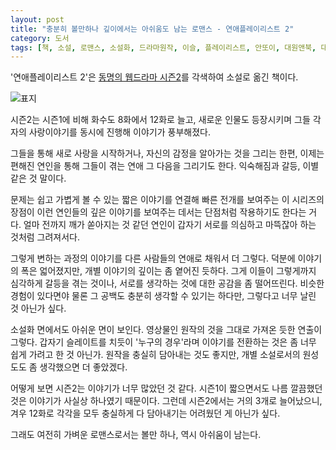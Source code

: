 ```yaml
---
layout: post
title: "충분히 볼만하나 깊이에서는 아쉬움도 남는 로맨스 - 연애플레이리스트 2"
category: 도서
tags: [책, 소설, 로맨스, 소설화, 드라마원작, 이슬, 플레이리스트, 안또이, 대원앤북, 대원씨아이, 서평]
---
```


'연애플레이리스트 2'은
[동명의 웹드라마 시즌2](https://www.youtube.com/watch?v=8DA9Q_5ECwM&list=PL920OTfqSyzfsIyv35e5c9mdONrr4pFrl)를 각색하여 소설로 옮긴 책이다.

![표지](https://lh3.googleusercontent.com/BhmrT1TvyzFh1KD4U6kWR1bOWiJkaLzNIj-yGNUQR5t0PMtlewgulC2Hf0xozpTxoOYoW3xZPWzs3g=s480)

시즌2는 시즌1에 비해 화수도 8화에서 12화로 늘고,
새로운 인물도 등장시키며 그들 각자의 사랑이야기를 동시에 진행해
이야기가 풍부해졌다.

그들을 통해 새로 사랑을 시작하거나,
자신의 감정을 알아가는 것을 그리는 한편,
이제는 편해진 연인을 통해 그들이 겪는 연애 그 다음을 그리기도 한다.
익숙해짐과 갈등, 이별같은 것 말이다.

문제는 쉽고 가볍게 볼 수 있는 짧은 이야기를 연결해 빠른 전개를 보여주는 이 시리즈의 장점이
이런 연인들의 깊은 이야기를 보여주는 데서는 단점처럼 작용하기도 한다는 거다.
얼마 전까지 깨가 쏟아지는 것 같던 연인이
갑자기 서로를 의심하고 마뜩잖아 하는 것처럼 그려져서다.

그렇게 변하는 과정의 이야기를 다른 사람들의 연애로 채워서 더 그렇다.
덕분에 이야기의 폭은 얿어졌지만,
개별 이야기의 깊이는 좀 옅어진 듯하다.
그게 이들이 그렇게까지 심각하게 갈등을 겪는 것이나,
서로를 생각하는 것에 대한 공감을 좀 떨어뜨린다.
비슷한 경험이 있다면야 물론 그 공백도 충분히 생각할 수 있기는 하다만,
그렇다고 너무 날린 것 아닌가 싶다.

소설화 면에서도 아쉬운 면이 보인다.
영상물인 원작의 것을 그대로 가져온 듯한 연출이 그렇다.
갑자기 슬레이트를 치듯이 '누구의 경우'라며 이야기를 전환하는 것은 좀 너무 쉽게 가려고 한 것 아닌가.
원작을 충실히 담아내는 것도 좋지만,
개별 소설로서의 원성도도 좀 생각했으면 더 좋았겠다.

어떻게 보면 시즌2는 이야기가 너무 많았던 것 같다.
시즌1이 짧으면서도 나름 깔끔했던 것은 이야기가 사실상 하나였기 때문이다.
그런데 시즌2에서는 거의 3개로 늘어났으니,
겨우 12화로 각각을 모두 충실하게 다 담아내기는 어려웠던 게 아닌가 싶다.

그래도 여전히 가벼운 로맨스로서는 볼만 하나, 역시 아쉬움이 남는다.
